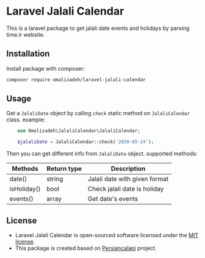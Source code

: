 # Laravel Jalali Calendar

This is a laravel package to get jalali date events and holidays by parsing time.ir website.

## Installation

Install package with composer:

```bash
composer require omalizadeh/laravel-jalali-calendar
```

## Usage

Get a `JalaliDate` object by calling `check` static method on `JalaliCalendar` class. example:

```php
    use Omalizadeh\JalaliCalendar\JalaliCalendar;

    $jalaliDate = JalaliCalendar::check('2020-05-24');
```

Then you can get different info from `JalaliDate` object. supported methods:

| Methods   | Return type   | Description      |
| --------- | ------------- | ---------------------|
| date() | string        | Jalali date with given format|
| isHoliday() | bool        | Check jalali date is holiday|
| events() | array        | Get date's events|

## License

- Laravel Jalali Calendar is open-sourced software licensed under the [MIT license](LICENSE).
- This package is created based on [Persiancalapi](https://github.com/hpez/persiancalapi) project.
